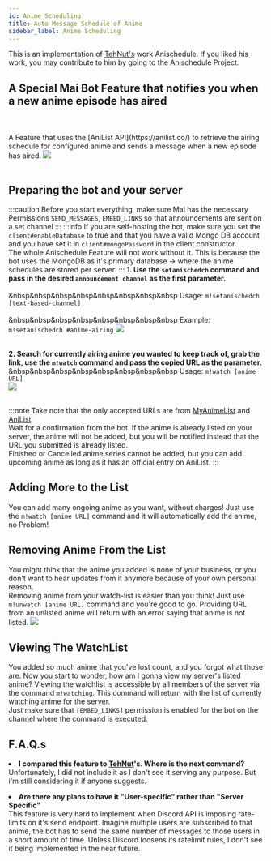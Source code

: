 ```yaml
---
id: Anime_Scheduling
title: Auto Message Schedule of Anime
sidebar_label: Anime Scheduling
---
```


This is an implementation of [TehNut's](https://github.com/TehNut) work Anischedule. If you liked his work, you may contribute to him by going to the Anischedule Project.
 
<h2> A Special Mai Bot Feature that notifies you when a new anime episode has aired</h2><br></br>
A Feature that uses the [AniList API](https://anilist.co/) to retrieve the airing schedule for configured anime and sends a message when a new episode has aired.
<img src="https://camo.githubusercontent.com/c517cec8443ceaf08ef2b3c5870440d7e0b0a26a/68747470733a2f2f6d656469612e646973636f72646170702e6e65742f6174746163686d656e74732f3732383836363535303230373038363634322f3736313231343831323535333837313336302f756e6b6e6f776e2e706e67" />
<br></br>

## Preparing the bot and your server
:::caution
Before you start everything, make sure Mai has the necessary Permissions `SEND_MESSAGES`, `EMBED_LINKS` so that announcements are sent on a set channel
:::
:::info
If you are self-hosting the bot, make sure you set the `client#enableDatabase` to true and that you have a valid Mongo DB account and you have set it in `client#mongoPassword` in the client constructor.<br />
The whole Anischedule Feature will not work without it. This is because the bot uses the MongoDB as it's primary database -> where the anime schedules are stored per server.
:::
**1. Use the ``setanischedch`` command and pass in the desired ``announcement channel`` as the first parameter.**<br></br>
&nbsp&nbsp&nbsp&nbsp&nbsp&nbsp&nbsp&nbsp Usage: ``m!setanischedch [text-based-channel]``<br></br>
&nbsp&nbsp&nbsp&nbsp&nbsp&nbsp&nbsp&nbsp Example: ``m!setanischedch #anime-airing``
<img src="https://camo.githubusercontent.com/f347a48a077daeacaf079dc22376945447efaa8b/68747470733a2f2f6d656469612e646973636f72646170702e6e65742f6174746163686d656e74732f3732383836363535303230373038363634322f3736313437393732373731333438343833302f756e6b6e6f776e2e706e67" />
<br/><br/>

**2. Search for currently airing anime you wanted to keep track of, grab the link, use the ``m!watch`` command and pass the copied URL as the parameter.**<br/>
&nbsp&nbsp&nbsp&nbsp&nbsp&nbsp&nbsp&nbsp Usage: ``m!watch [anime URL]``<br/>
<img src="https://camo.githubusercontent.com/1c6fb0b672c1d5db051723207d604071d711ac9c/68747470733a2f2f6d656469612e646973636f72646170702e6e65742f6174746163686d656e74732f3732383836363535303230373038363634322f3736313438313130363634353731323934362f756e6b6e6f776e2e706e67"/><br/><br/>

:::note
Take note that the only accepted URLs are from [MyAnimeList](https://myanimelist.net/) and [AniList](https://myanimelist.net/).<br/>Wait for a confirmation from the bot. If the anime is already listed on your server, the anime will not be added, but you will be notified instead that the URL you submitted is already listed.<br/>Finished or Cancelled anime series cannot be added, but you can add upcoming anime as long as it has an official entry on AniList.
:::

## Adding More to the List
You can add many ongoing anime as you want, without charges! Just use the ``m!watch [anime URL]`` command and it will automatically add the anime, no Problem!
## Removing Anime From the List
You might think that the anime you added is none of your business, or you don't want to hear updates from it anymore because of your own personal reason.<br/>
Removing anime from your watch-list is easier than you think! Just use ``m!unwatch [anime URL]`` command and you're good to go. Providing URL from an unlisted anime will return with an error saying that anime is not listed.
<img src="https://camo.githubusercontent.com/b696b311e2cc7d6f88ddd6716876a0d9d0f23d62/68747470733a2f2f6d656469612e646973636f72646170702e6e65742f6174746163686d656e74732f3732383836363535303230373038363634322f3736313438333435323134363338343930362f756e6b6e6f776e2e706e67"/>

## Viewing The WatchList
You added so much anime that you've lost count, and you forgot what those are. Now you start to wonder, how am I gonna view my server's listed anime? Viewing the watchlist is accessible by all members of the server via the command `m!watching`. This command will return with the list of currently watching anime for the server.<br/>Just make sure that `[EMBED_LINKS]` permission is enabled for the bot on the channel where the command is executed.
## F.A.Q.s
<p><li><b>I compared this feature to <a href="https://github.com/TehNut">TehNut</a>'s. Where is the next command?</b></li>
Unfortunately, I did not include it as I don't see it serving any purpose. But i'm still considering it if anyone suggests.</p>
<p><li><b>Are there any plans to have it "User-specific" rather than "Server Specific"</b></li>
This feature is very hard to implement when Discord API is imposing rate-limits on it's send endpoint. Imagine multiple users are subscribed to that anime, the bot has to send the same number of messages to those users in a short amount of time. Unless Discord loosens its ratelimit rules, I don't see it being implemented in the near future.</p>
